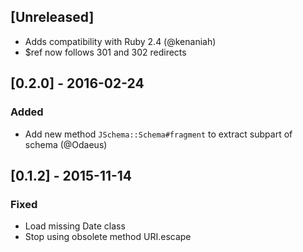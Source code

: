 ## [Unreleased]
- Adds compatibility with Ruby 2.4 (@kenaniah)
- $ref now follows 301 and 302 redirects

## [0.2.0] - 2016-02-24
### Added
- Add new method `JSchema::Schema#fragment` to extract subpart of schema (@Odaeus)

## [0.1.2] - 2015-11-14
### Fixed
- Load missing Date class
- Stop using obsolete method URI.escape

